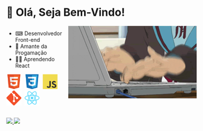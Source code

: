 # 👊 Olá, Seja Bem-Vindo! 


<img src = "banner.gif" width = "340px" align = "right">

##

- ⌨ Desenvolvedor Front-end
- 💙 Amante da Progamação
- 👨‍💻 Aprendendo React

<div>
  <img src="https://github.com/devicons/devicon/blob/master/icons/html5/html5-original.svg" title="HTML5" alt="HTML" width="40" height="40"/>&nbsp;
  <img src="https://github.com/devicons/devicon/blob/master/icons/css3/css3-original.svg" title="CSS" alt="CSS" width="40" height="40"/>&nbsp;
  <img src="https://github.com/devicons/devicon/blob/master/icons/javascript/javascript-original.svg" title="JavaScript" alt="JavaScript" width="40" height="40"/>&nbsp;
  <img src="https://github.com/devicons/devicon/blob/master/icons/git/git-original.svg" alt="Git" width="40" height="40"/>&nbsp;
  <img src="https://github.com/devicons/devicon/blob/master/icons/react/react-original.svg" alt="React" width="40" height="40"/>&nbsp;
</div>

##

<div>
  <a href="https://github.com/AgnaldoSodre">
  <img height="180em" src="https://github-readme-stats.vercel.app/api?username=agnaldosodre&show_icons=true&theme=dark&include_all_commits=true&count_private=true"/>
  <img height="180em" src="https://github-readme-stats.vercel.app/api/top-langs/?username=agnaldosodre&layout=compact&langs_count=16&theme=dark"/>
</div>
